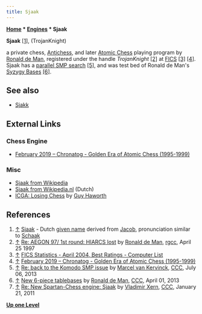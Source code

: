 ```yaml
---
title: Sjaak
---
```

**[Home](Home "Home") \* [Engines](Engines "Engines") \* Sjaak**


**Sjaak** <a id="cite-note-1" href="#cite-ref-1">[1]</a>, (TrojanKnight)  

a private chess, [Antichess](Losing_Chess "Losing Chess"), and later [Atomic Chess](Atomic_Chess "Atomic Chess") playing program by [Ronald de Man](Ronald_de_Man "Ronald de Man"), registered under the handle *TrojanKnight* <a id="cite-note-2" href="#cite-ref-2">[2]</a> at [FICS](index.php?title=FICS&action=edit&redlink=1 "FICS (page does not exist)") <a id="cite-note-3" href="#cite-ref-3">[3]</a> <a id="cite-note-4" href="#cite-ref-4">[4]</a>. 
Sjaak has a [parallel SMP search](Parallel_Search "Parallel Search") <a id="cite-note-5" href="#cite-ref-5">[5]</a>, and was test bed of Ronald de Man's [Syzygy Bases](Syzygy_Bases "Syzygy Bases") <a id="cite-note-6" href="#cite-ref-6">[6]</a>.



## See also


* [Sjakk](Sjakk "Sjakk")


## External Links


### Chess Engine


* [February 2019 – Chronatog - Golden Era of Atomic Chess (1995-1999)](https://chronatog.com/2019/02/)


### Misc


* [Sjaak from Wikipedia](https://en.wikipedia.org/wiki/Sjaak)
* [Sjaak from Wikipedia.nl](http://nl.wikipedia.org/wiki/Sjaak) (Dutch)
* [ICGA: Losing Chess](http://ilk.uvt.nl/icga/games/losingchess/) by [Guy Haworth](Guy_Haworth "Guy Haworth")


## References


1. <a id="cite-ref-1" href="#cite-note-1">↑</a> [Sjaak](https://en.wikipedia.org/wiki/Sjaak) - Dutch [given name](Category:Given_Name "Category:Given Name") derived from [Jacob](https://en.wikipedia.org/wiki/Jacob_%28name%29), pronunciation similar to [Schaak](http://nl.wikipedia.org/wiki/Schaak)
2. <a id="cite-ref-2" href="#cite-note-2">↑</a> [Re: AEGON 97/ 1st round: HIARCS lost](https://groups.google.com/d/msg/rec.games.chess.computer/SeVQe9IKo8o/8eL3BQaKtWsJ) by [Ronald de Man](Ronald_de_Man "Ronald de Man"), [rgcc](Computer_Chess_Forums "Computer Chess Forums"), April 25 1997
3. <a id="cite-ref-3" href="#cite-note-3">↑</a> [FICS Statistics - April 2004, Best Ratings - Computer List](http://poincare.matf.bg.ac.rs/~andrew/suicide/fics/en0404C.htm)
4. <a id="cite-ref-4" href="#cite-note-4">↑</a> [February 2019 – Chronatog - Golden Era of Atomic Chess (1995-1999)](https://chronatog.com/2019/02/)
5. <a id="cite-ref-5" href="#cite-note-5">↑</a> [Re: back to the Komodo SMP issue](http://www.talkchess.com/forum/viewtopic.php?t=48503&start=74) by [Marcel van Kervinck](Marcel_van_Kervinck "Marcel van Kervinck"), [CCC](CCC "CCC"), July 06, 2013
6. <a id="cite-ref-6" href="#cite-note-6">↑</a> [New 6-piece tablebases](http://www.talkchess.com/forum/viewtopic.php?t=47681) by [Ronald de Man](Ronald_de_Man "Ronald de Man"), [CCC](CCC "CCC"), April 01, 2013
7. <a id="cite-ref-7" href="#cite-note-7">↑</a> [Re: New Spartan-Chess engine: Sjaak](http://www.talkchess.com/forum/viewtopic.php?topic_view=threads&p=389447&t=37713) by [Vladimir Xern](index.php?title=Vladimir_Xern&action=edit&redlink=1 "Vladimir Xern (page does not exist)"), [CCC](CCC "CCC"), January 21, 2011

**[Up one Level](Engines "Engines")**







 
